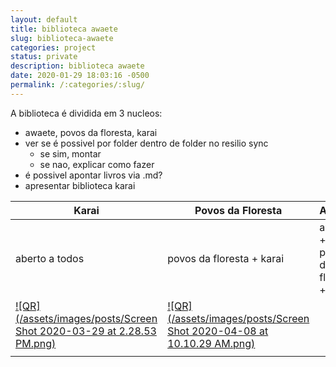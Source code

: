 ```yaml
---
layout: default
title: biblioteca awaete
slug: biblioteca-awaete
categories: project
status: private
description: biblioteca awaete
date: 2020-01-29 18:03:16 -0500
permalink: /:categories/:slug/
---
```


A biblioteca é dividida em 3 nucleos:


- awaete, povos da floresta, karai
- ver se é possivel por folder dentro de folder no resilio sync
	- se sim, montar
	- se nao, explicar como fazer
- é possivel apontar livros via .md?
- apresentar biblioteca karai



| Karai                                                        | Povos da Floresta                                            | Awaete                             |
| ------------------------------------------------------------ | ------------------------------------------------------------ | ---------------------------------- |
| aberto a todos                                               | povos da floresta + karai                                    | awaete + povos da floresta + karai |
| [![QR](/assets/images/posts/Screen Shot 2020-03-29 at 2.28.53 PM.png)](https://link.resilio.com/#f=biblioteca%20karai&sz=0&t=1&s=OKEJY4T2HJDBYMLFET7BHOJWZ7YCJRHX&i=CZP4NBYILKU2EURV43DJQKUBKGSJAEOYS&v=2.6&a=2) | [![QR](/assets/images/posts/Screen Shot 2020-04-08 at 10.10.29 AM.png)](https://link.resilio.com/#f=biblioteca%20dos%20povos%20da%20floresta&sz=0&t=1&s=VD5AEUW27MTYT7NJOFNOL6PPX7A7X5IF&i=CQ6VYHYNXAZ2O3SM66B2NMDOU2BNYXA4A&v=2.6&a=2) |                                    |
| |                                                              |                                    |



